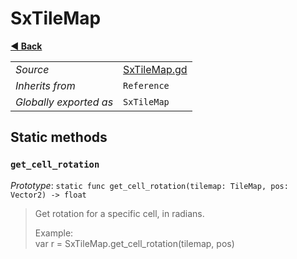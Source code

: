 # SxTileMap

**[◀️ Back](../readme.md)**

|    |     |
|----|-----|
|*Source*|[SxTileMap.gd](../../extensions/SxTileMap.gd)|
|*Inherits from*|`Reference`|
|*Globally exported as*|`SxTileMap`|

## Static methods

### `get_cell_rotation`

*Prototype*: `static func get_cell_rotation(tilemap: TileMap, pos: Vector2) -> float`

> Get rotation for a specific cell, in radians.  
>   
> Example:  
>   var r = SxTileMap.get_cell_rotation(tilemap, pos)  
